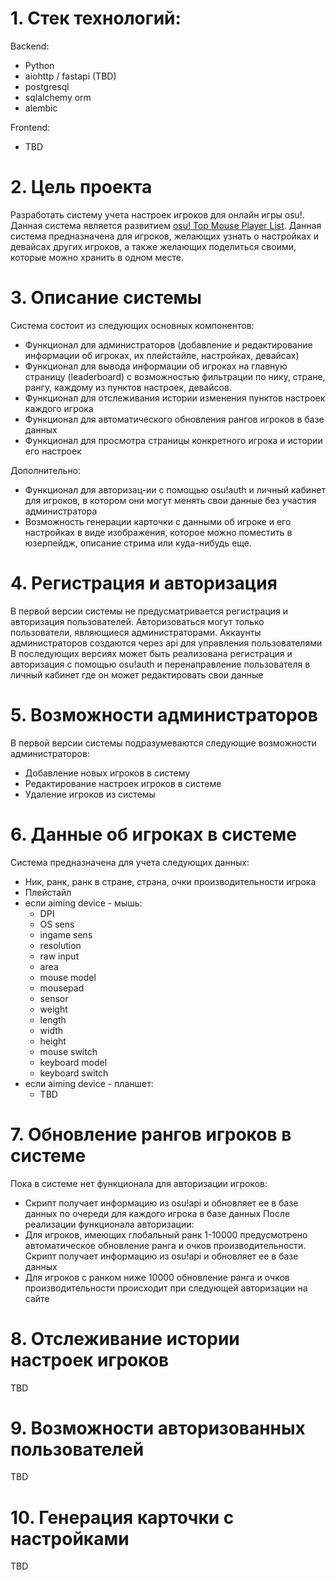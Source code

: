 # 1. Стек технологий:

Backend:
- Python
- aiohttp / fastapi (TBD)
- postgresql 
- sqlalchemy orm
- alembic

Frontend:
- TBD

# 2. Цель проекта
   
Разработать систему учета настроек игроков для онлайн игры osu!. Данная система является развитием [osu! Top Mouse Player List](https://docs.google.com/spreadsheets/d/1EOWc7kf9TdyvT31VfzlY284udUNOrtz0uyRtQ2t4MHY/edit#gid=0). Данная система предназначена для игроков, желающих узнать о настройках и девайсах других игроков, а также желающих поделиться своими, которые можно хранить в одном месте.

# 3. Описание системы

Система состоит из следующих основных компонентов:
- Функционал для администраторов (добавление и редактирование информации об игроках, их плейстайле, настройках, девайсах)
- Функционал для вывода информации об игроках на главную страницу (leaderboard) с возможностью фильтрации по нику, стране, рангу, каждому из пунктов настроек, девайсов.
- Функционал для отслеживания истории изменения пунктов настроек каждого игрока
- Функционал для автоматического обновления рангов игроков в базе данных
- Функционал для просмотра страницы конкретного игрока и истории его настроек

Дополнительно:
- Функционал для авторизац-ии с помощью osu!auth и личный кабинет для игроков, в котором они могут менять свои данные без участия администратора
- Возможность генерации карточки с данными об игроке и его настройках в виде изображения, которое можно поместить в юзерпейдж, описание стрима или куда-нибудь еще.

# 4. Регистрация и авторизация
   
В первой версии системы не предусматривается регистрация и авторизация пользователей. Авторизоваться могут только пользователи, являющиеся администраторами. Аккаунты администраторов создаются через api для управления пользователями
В последующих версиях может быть реализована регистрация и авторизация с помощью osu!auth и перенаправление пользователя в личный кабинет где он может редактировать свои данные

# 5. Возможности администраторов
   
В первой версии системы подразумеваются следующие возможности администраторов:
- Добавление новых игроков в систему
- Редактирование настроек игроков в системе
- Удаление игроков из системы

# 6. Данные об игроках в системе
   
Система предназначена для учета следующих данных:
- Ник, ранк, ранк в стране, страна, очки производительности игрока
- Плейстайл
- если aiming device - мышь:
   - DPI
   - OS sens
   - ingame sens
   - resolution
   - raw input
   - area
   - mouse model
   - mousepad
   - sensor
   - weight
   - length
   - width
   - height
   - mouse switch
   - keyboard model
   - keyboard switch
- если aiming device - планшет:
   - TBD

# 7. Обновление рангов игроков в системе

Пока в системе нет функционала для авторизации игроков:
- Скрипт получает информацию из osu!api и обновляет ее в базе данных по очереди для каждого игрока в базе данных
После реализации функционала авторизации:
- Для игроков, имеющих глобальный ранк 1-10000 предусмотрено автоматическое обновление ранга и очков производительности. Скрипт получает информацию из osu!api и обновляет ее в базе данных
- Для игроков с ранком ниже 10000 обновление ранга и очков производительности происходит при следующей авторизации на сайте

# 8. Отслеживание истории настроек игроков

TBD

# 9. Возможности авторизованных пользователей

TBD

# 10. Генерация карточки с настройками

TBD


